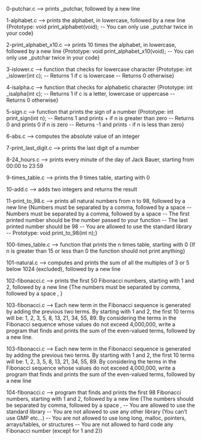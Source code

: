 0-putchar.c --> prints _putchar, followed by a new line


1-alphabet.c --> prints the alphabet, in lowercase, followed by a new line {Prototype: void print_alphabet(void); -- You can only use _putchar twice in your code}


2-print_alphabet_x10.c --> prints 10 times the alphabet, in lowercase, followed by a new line {Prototype: void print_alphabet_x10(void); -- You can only use _putchar twice in your code}


3-islower.c --> function that checks for lowercase character {Prototype: int _islower(int c); -- Returns 1 if c is lowercase -- Returns 0 otherwise}


4-isalpha.c --> function that checks for alphabetic character {Prototype: int _isalpha(int c); -- Returns 1 if c is a letter, lowercase or uppercase -- Returns 0 otherwise}


5-sign.c --> function that prints the sign of a number {Prototype: int print_sign(int n); -- Returns 1 and prints + if n is greater than zero -- Returns 0 and prints 0 if n is zero -- Returns -1 and prints - if n is less than zero}




6-abs.c --> computes the absolute value of an integer


7-print_last_digit.c --> prints the last digit of a number


8-24_hours.c --> prints every minute of the day of Jack Bauer, starting from 00:00 to 23:59


9-times_table.c --> prints the 9 times table, starting with 0


10-add.c --> adds two integers and returns the result



11-print_to_98.c --> prints all natural numbers from n to 98, followed by a new line {Numbers must be separated by a comma, followed by a space -- Numbers must be separated by a comma, followed by a space -- The first printed number should be the number passed to your function -- The last printed number should be 98 -- You are allowed to use the standard library -- Prototype: void print_to_98(int n);}


100-times_table.c --> function that prints the n times table, starting with 0 {If n is greater than 15 or less than 0 the function should not print anything}


101-natural.c --> computes and prints the sum of all the multiples of 3 or 5 below 1024 (excluded), followed by a new line


102-fibonacci.c --> prints the first 50 Fibonacci numbers, starting with 1 and 2, followed by a new line {The numbers must be separated by comma, followed by a space , }


103-fibonacci.c --> Each new term in the Fibonacci sequence is generated by adding the previous two terms. By starting with 1 and 2, the first 10 terms will be: 1, 2, 3, 5, 8, 13, 21, 34, 55, 89. By considering the terms in the Fibonacci sequence whose values do not exceed 4,000,000, write a program that finds and prints the sum of the even-valued terms, followed by a new line.


103-fibonacci.c --> Each new term in the Fibonacci sequence is generated by adding the previous two terms. By starting with 1 and 2, the first 10 terms will be: 1, 2, 3, 5, 8, 13, 21, 34, 55, 89. By considering the terms in the Fibonacci sequence whose values do not exceed 4,000,000, write a program that finds and prints the sum of the even-valued terms, followed by a new line


104-fibonacci.c --> program that finds and prints the first 98 Fibonacci numbers, starting with 1 and 2, followed by a new line {The numbers should be separated by comma, followed by a space , -- You are allowed to use the standard library -- You are not allowed to use any other library (You can’t use GMP etc…) -- You are not allowed to use long long, malloc, pointers, arrays/tables, or structures -- You are not allowed to hard code any Fibonacci number (except for 1 and 2)}


